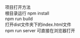 项目打开方法                  
根目录运行 npm install                        
npm run build                     
打开dist文件夹下的index.html文件                         
npm run server   可直接在浏览器打开
